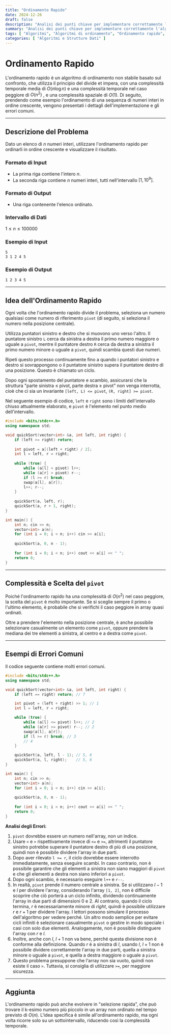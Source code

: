 ```yaml
---
title: "Ordinamento Rapido"
date: 2024-12-26
draft: false
description: "Analisi dei punti chiave per implementare correttamente l'algoritmo di ordinamento rapido."
summary: "Analisi dei punti chiave per implementare correttamente l'algoritmo di ordinamento rapido."
tags: [ "Algoritmi", "Algoritmi di ordinamento", "Ordinamento rapido", "Algoritmi divide et impera" ]
categories: [ "Algoritmi e Strutture Dati" ]
---
```


# Ordinamento Rapido

L'ordinamento rapido è un algoritmo di ordinamento non stabile basato sul confronto, che utilizza il principio del divide et impera, con una complessità temporale media di $O(n\log n)$ e una complessità temporale nel caso peggiore di $O(n^2)$
, e una complessità spaziale di $O(1)$. Di seguito, prendendo come esempio l'ordinamento di una sequenza di numeri interi in ordine crescente, vengono presentati i dettagli dell'implementazione e gli errori comuni.

---

## Descrizione del Problema

Dato un elenco di $n$ numeri interi, utilizzare l'ordinamento rapido per ordinarli in ordine crescente e visualizzare il risultato.

### Formato di Input

- La prima riga contiene l'intero $n$.
- La seconda riga contiene $n$ numeri interi, tutti nell'intervallo $[1,10^9]$.

### Formato di Output

- Una riga contenente l'elenco ordinato.

### Intervallo di Dati

$1 \leq n \leq 100000$

### Esempio di Input

```
5
3 1 2 4 5
```

### Esempio di Output

```
1 2 3 4 5
```

---

## Idea dell'Ordinamento Rapido

Ogni volta che l'ordinamento rapido divide il problema, seleziona un numero qualsiasi come numero di riferimento `pivot` (di seguito, si seleziona il numero nella posizione centrale).

Utilizza puntatori sinistro e destro che si muovono uno verso l'altro. Il puntatore sinistro `L` cerca da sinistra a destra il primo numero maggiore o uguale a `pivot`, mentre il puntatore destro `R` cerca da destra a sinistra il primo numero minore o uguale a `pivot`, quindi scambia questi due numeri.

Ripeti questo processo continuamente fino a quando i puntatori sinistro e destro si sovrappongono o il puntatore sinistro supera il puntatore destro di una posizione. Questo è chiamato un ciclo.

Dopo ogni spostamento del puntatore e scambio, assicurarsi che la struttura "parte sinistra ≤ pivot, parte destra ≥ pivot" non venga interrotta, cioè che ci sia un invariante `[left, L) <= pivot`, `(R, right] >= pivot`.

Nel seguente esempio di codice, `left` e `right` sono i limiti dell'intervallo chiuso attualmente elaborato, e `pivot` è l'elemento nel punto medio dell'intervallo.

```cpp
#include <bits/stdc++.h>
using namespace std;

void quickSort(vector<int> &a, int left, int right) {
    if (left >= right) return;
    
    int pivot = a[(left + right) / 2];
    int l = left, r = right;
    
    while (true) {
        while (a[l] < pivot) l++;
        while (a[r] > pivot) r--;
        if (l >= r) break;
        swap(a[l], a[r]);
        l++; r--;
    }
    
    quickSort(a, left, r);
    quickSort(a, r + 1, right);
}

int main() {
    int n; cin >> n;
    vector<int> a(n);
    for (int i = 0; i < n; i++) cin >> a[i];
    
    quickSort(a, 0, n - 1);
    
    for (int i = 0; i < n; i++) cout << a[i] << " ";
    return 0;
}
```

---

## Complessità e Scelta del `pivot`

Poiché l'ordinamento rapido ha una complessità di $O(n^2)$ nel caso peggiore, la scelta del `pivot` è molto importante. Se si sceglie sempre il primo o l'ultimo elemento, è probabile che si verifichi il caso peggiore in array quasi ordinati.

Oltre a prendere l'elemento nella posizione centrale, è anche possibile selezionare casualmente un elemento come `pivot`, oppure prendere la mediana dei tre elementi a sinistra, al centro e a destra come `pivot`.

---

## Esempi di Errori Comuni

Il codice seguente contiene molti errori comuni.

```cpp
#include <bits/stdc++.h>
using namespace std;

void quickSort(vector<int> &a, int left, int right) {
    if (left == right) return; // 7

    int pivot = (left + right) >> 1; // 1
    int l = left, r = right;

    while (true) {
        while (a[l] <= pivot) l++; // 2
        while (a[r] >= pivot) r--; // 2
        swap(a[l], a[r]);
        if (l >= r) break; // 3
        // 4
    }

    quickSort(a, left, l - 1); // 5, 6
    quickSort(a, l, right);    // 5, 6
}

int main() {
    int n; cin >> n;
    vector<int> a(n);
    for (int i = 0; i < n; i++) cin >> a[i];
    
    quickSort(a, 0, n - 1);
    
    for (int i = 0; i < n; i++) cout << a[i] << " ";
    return 0;
}
```

**Analisi degli Errori:**

1. `pivot` dovrebbe essere un numero nell'array, non un indice.
2. Usare `<` e `>` rispettivamente invece di `<=` e `>=`, altrimenti il puntatore sinistro potrebbe superare il puntatore destro di più di una posizione, quindi non è possibile dividere l'array in due parti.
3. Dopo aver rilevato `l >= r`, il ciclo dovrebbe essere interrotto immediatamente, senza eseguire scambi. In caso contrario, non è possibile garantire che gli elementi a sinistra non siano maggiori di `pivot` e che gli elementi a destra non siano inferiori a `pivot`.
4. Dopo ogni scambio, è necessario eseguire `l++` e `r--`.
5. In realtà, `pivot` prende il numero centrale a sinistra. Se si utilizzano $l - 1$ e $l$ per dividere l'array, considerando l'array `[1, 2]`, non è difficile scoprire che ciò porterà a un ciclo infinito, dividendo continuamente l'array in due parti di dimensioni
   0 e 2. Al contrario, quando il ciclo termina, $r$ è necessariamente minore di $right$, quindi è possibile utilizzare $r$ e $r+1$ per
   dividere l'array. I lettori possono simulare il processo dell'algoritmo per vedere perché. Un altro modo semplice per evitare cicli infiniti è selezionare casualmente
   `pivot` o gestire in modo speciale i casi con solo due elementi. Analogamente, non è possibile distinguere l'array con $r$ e $l$.
6. Inoltre, anche con $l$, $l+1$ non va bene, perché questa divisione non è conforme alla definizione. Quando $r$ è a sinistra di $l$, usando $l$, $l+1$ non è possibile dividere correttamente l'array in due parti, quella a sinistra minore o uguale a
   `pivot`, e quella a destra maggiore o uguale a `pivot`.
7. Questo problema presuppone che l'array non sia vuoto, quindi non esiste il caso `>`. Tuttavia, si consiglia di utilizzare `>=`, per maggiore sicurezza.

---

## Aggiunta

L'ordinamento rapido può anche evolvere in "selezione rapida", che può trovare il k-esimo numero più piccolo in un array non ordinato nel tempo previsto di $O(n)$. L'idea specifica è simile all'ordinamento rapido, ma ogni volta ricorre solo su un sottointervallo, riducendo così la complessità temporale.